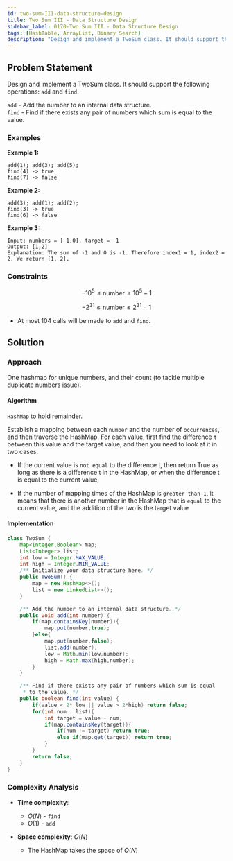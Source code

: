 ```yaml
---
id: two-sum-III-data-structure-design
title: Two Sum III - Data Structure Design
sidebar_label: 0170-Two Sum III - Data Structure Design
tags: [HashTable, ArrayList, Binary Search]
description: "Design and implement a TwoSum class. It should support the following operations: `add` and `find`".
---
```


## Problem Statement

Design and implement a TwoSum class. It should support the following operations: `add` and `find`.

`add` - Add the number to an internal data structure.  
`find` - Find if there exists any pair of numbers which sum is equal to the value.

### Examples

**Example 1:**

```plaintext
add(1); add(3); add(5);
find(4) -> true
find(7) -> false
```

**Example 2:**

```plaintext
add(3); add(1); add(2);
find(3) -> true
find(6) -> false
```

**Example 3:**

```plaintext
Input: numbers = [-1,0], target = -1
Output: [1,2]
Explanation: The sum of -1 and 0 is -1. Therefore index1 = 1, index2 = 2. We return [1, 2].
```

### Constraints
$$-10^5 \leq \text{number} \leq 10^5 - 1$$

$$-2^{31} \leq \text{number} \leq 2^{31} - 1$$

- At most 104 calls will be made to `add` and `find`.

## Solution

### Approach 

One hashmap for unique numbers, and their count (to tackle multiple duplicate numbers issue).  


#### Algorithm

`HashMap` to hold remainder.

Establish a mapping between each `number` and the number of `occurrences`, and then traverse the HashMap. For each value, first find the difference `t` between this value and the target value, and then you need to look at it in two cases.

- If the current value is `not equal` to the difference t, then return True as long as there is a difference t in the HashMap, or when the difference t is equal to the current value,

- If the number of mapping times of the HashMap is `greater than 1`, it means that there is another number in the HashMap that is `equal` to the current value, and the addition of the two is the target value



#### Implementation

```Java
class TwoSum {
    Map<Integer,Boolean> map;
    List<Integer> list;
    int low = Integer.MAX_VALUE;
    int high = Integer.MIN_VALUE;
    /** Initialize your data structure here. */
    public TwoSum() {
        map = new HashMap<>();
        list = new LinkedList<>();
    }

    /** Add the number to an internal data structure..*/
    public void add(int number) {
        if(map.containsKey(number)){
            map.put(number,true);
        }else{
            map.put(number,false);
            list.add(number);
            low = Math.min(low,number);
            high = Math.max(high,number);
        }
    }

    /** Find if there exists any pair of numbers which sum is equal 
     * to the value. */
    public boolean find(int value) {
        if(value < 2* low || value > 2*high) return false;
        for(int num : list){
            int target = value - num;
            if(map.containsKey(target)){
                if(num != target) return true;
                else if(map.get(target)) return true;
            }
        }
        return false;
    }
}

```

### Complexity Analysis

- **Time complexity**:   
  * $O(N)$ - `find`  
  * $O(1)$ - `add`
    
- **Space complexity**: $O(N)$
    * The HashMap takes the space of $O(N)$
